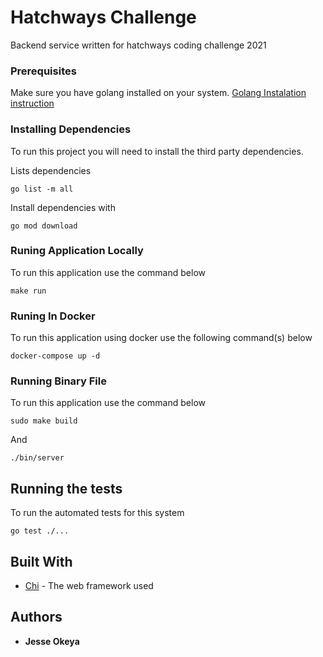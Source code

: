 # Hatchways Challenge

Backend service written for hatchways coding challenge 2021

### Prerequisites

Make sure you have golang installed on your system. [Golang Instalation instruction](https://golang.org/doc/install)


### Installing Dependencies

To run this project you will need to install the third party dependencies.

Lists dependencies

```
go list -m all
```

Install dependencies with

```
go mod download
```

### Runing Application Locally

To run this application use the command below

```
make run
```

### Runing In Docker
To run this application using docker use the following command(s) below

```
docker-compose up -d 
```

### Running Binary File

To run this application use the command below

```
sudo make build
```

And

```
./bin/server
```

## Running the tests

To run the automated tests for this system

```
go test ./...
```

## Built With
* [Chi](https://github.com/go-chi/chi) - The web framework used

## Authors
* **Jesse Okeya**

